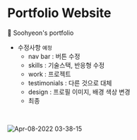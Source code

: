 # Portfolio Website
🍒 Soohyeon's portfolio    
- 수정사항 `예정`
  - nav bar : 버튼 수정
  - skills : 기술스택, 반응형 수정
  - work : 프로젝트
  - testimonials : 다른 것으로 대체
  - design : 프로필 이미지, 배경 색상 변경
  - 최종 
<br>

![Apr-08-2022 03-38-15](https://user-images.githubusercontent.com/76866502/162273715-d8df3759-0d6f-45af-8afa-0596e45682ba.gif)
